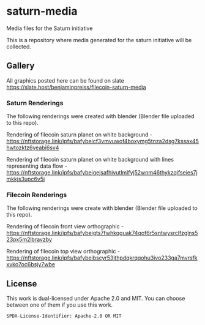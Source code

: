 # saturn-media
Media files for the Saturn initiative

This is a repository where media generated for the saturn initiative will be collected.

## Gallery

All graphics posted here can be found on slate https://slate.host/benjaminpreiss/filecoin-saturn-media

### Saturn Renderings

The following renderings were created with blender (Blender file uploaded to this repo).

Rendering of filecoin saturn planet on white background - https://nftstorage.link/ipfs/bafybeicf3vmvuwof4boxymg5tnza2dsg7kssax45hwtozktz6yeabi6sv4

Rendering of filecoin saturn planet on white background with lines representing data flow - https://nftstorage.link/ipfs/bafybeigejsafhivutlmlfyj52wnm46thykzqifseies7jmkkjs3upc6v5i

### Filecoin Renderings

The following renderings were create with blender (Blender file uploaded to this repo).

Rendering of filecoin front view orthographic - https://nftstorage.link/ipfs/bafybeigts7fwhkqguak74qof6r5sntwysrclfzglns523px5m2lbravzby

Rendering of filecoin top view orthographic - https://nftstorage.link/ipfs/bafybeibscyr53jthpdqkrqqohu3ivo233ga7mvrsfkxvko7oc6bsjy7wbe

## License

This work is dual-licensed under Apache 2.0 and MIT.
You can choose between one of them if you use this work.

`SPDX-License-Identifier: Apache-2.0 OR MIT`

